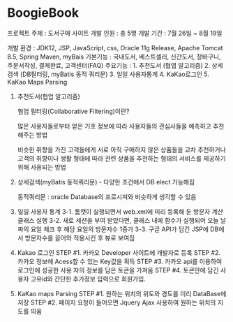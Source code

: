 # BoogieBook

프로젝트 주제 : 도서구매 사이트
개발 인원 : 총 5명
개발 기간 : 7월 26일 ~ 8월 19일

개발 환경 : JDK12, JSP, JavaScript, css, Oracle 11g Release, Apache Tomcat 8.5, Spring Maven, myBais
기본기능 : 국내도서, 베스트셀러, 신간도서, 장바구니, 주문서작성, 결제완료, 고객센터(FAQ)
주요기능 : 1. 추천도서 (협엽 알고리즘)
           2. 상세검색 (DB필터링, myBatis 동적 쿼리문)
           3. 일일 사용자통계
           4. KaKao로그인
           5. KaKao Maps Parsing
           
1. 추천도서(협업 알고리즘)

    협업 필터링(Collaborative Filtering)이란?

    많은 사용자들로부터 얻은 기호 정보에 따라 사용자들의 관심사들을 예측하고 추천해주는 방법

    비슷한 취향을 가진 고객들에게 서로 아직 구매하지 않은 상품들을 교차 추천하거나 고객의 
    취향이나 생활 형태에 따라 관련 상품을 추천하는 형태의 서비스를 제공하기 위해 사용되는 방법

2. 상세검색(myBatis 동적쿼리문) - 다양한 조건에서 DB elect 가능해짐

    동적쿼리문 : oracle Database의 프로시져와 비슷하게 생각할 수 있음
    
3. 일일 사용자 통계
    3-1. 톰캣이 실행되면서 web.xml에 미리 등록해 둔 방문자 계산 클래스 실행
    3-2. 새로 세션을 부여 받았다면, 클래스 내에 함수가 실행되어 오늘 날짜의 요일 체크 후 해당 요일의 방문자수 1증가 
    3-3. 구글 API가 담긴 JSP에 DB에서 방문자수를 끌어와 적용시킨 후 뷰로 보여짐

4. Kakao 로그인
     STEP #1.
	      카카오 Developer 사이트에 개발자로 등록
     STEP #2. 
	      카카오 정보에 Acess할 수 있는 Key값을 획득
     STEP #3.
	      카카오 api를 이용하여 로그인에 성공한 사용	자의 정보를 담은 토큰을 가져옴
     STEP #4. 
        토큰안에 담긴 사용자 고유id와 간단한 추가정보 입력으로 회원가입.
 
5. KaKao maps Parsing
      STEP #1.
        원하는 위치의 위도와 경도를 미리 DataBase에 저장
      STEP #2.
         페이지 요청이 들어오면 Jquery Ajax 사용하여 원하는 위치의 지도를 띄움
         
         

	

